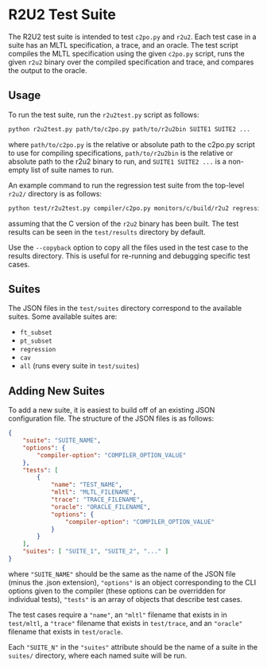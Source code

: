 # R2U2 Test Suite

The R2U2 test suite is intended to test `c2po.py` and `r2u2`. Each test case in a suite has an MLTL specification, a trace, and an oracle. The test script compiles the MLTL specification using the given `c2po.py` script, runs the given `r2u2` binary over the compiled specification and trace, and compares the output to the oracle.

## Usage

To run the test suite, run the `r2u2test.py` script as follows:
```bash
python r2u2test.py path/to/c2po.py path/to/r2u2bin SUITE1 SUITE2 ...
```
where `path/to/c2po.py` is the relative or absolute path to the c2po.py script to use for compiling specifications, `path/to/r2u2bin` is the relative or absolute path to the r2u2 binary to run, and `SUITE1 SUITE2 ...` is a non-empty list of suite names to run.

An example command to run the regression test suite from the top-level `r2u2/` directory is as follows:
```bash
python test/r2u2test.py compiler/c2po.py monitors/c/build/r2u2 regression
```
assuming that the C version of the `r2u2` binary has been built. The test results can be seen in the `test/results` directory by default.

Use the `--copyback` option to copy all the files used in the test case to the results directory. This is useful for re-running and debugging specific test cases.

## Suites

The JSON files in the `test/suites` directory correspond to the available suites. Some available suites are:
- `ft_subset`
- `pt_subset`
- `regression`
- `cav`
- `all` (runs every suite in `test/suites`)

## Adding New Suites

To add a new suite, it is easiest to build off of an existing JSON configuration file. The structure of the JSON files is as follows:

```json
{
    "suite": "SUITE_NAME",
    "options": {
        "compiler-option": "COMPILER_OPTION_VALUE"
    },
    "tests": [
        {
            "name": "TEST_NAME",
            "mltl": "MLTL_FILENAME",
            "trace": "TRACE_FILENAME",
            "oracle": "ORACLE_FILENAME",
            "options": {
                "compiler-option": "COMPILER_OPTION_VALUE"
            }
        }
    ],
    "suites": [ "SUITE_1", "SUITE_2", "..." ]
}
```

where `"SUITE_NAME"` should be the same as the name of the JSON file (minus the .json extension), `"options"` is an object corresponding to the CLI options given to the compiler (these options can be overridden for individual tests), `"tests"` is an array of objects that describe test cases. 

The test cases require a `"name"`, an `"mltl"` filename that exists in in `test/mltl`, a `"trace"` filename that exists in `test/trace`, and an `"oracle"` filename that exists in `test/oracle`.

Each `"SUITE_N"` in the `"suites"` attribute should be the name of a suite in the `suites/` directory, where each named suite will be run.